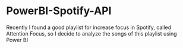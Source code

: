 # PowerBI-Spotify-API
Recently I found a good playlist for increase focus in Spotify, called Attention Focus, so I decide to analyze the songs of this playlist using Power BI  
